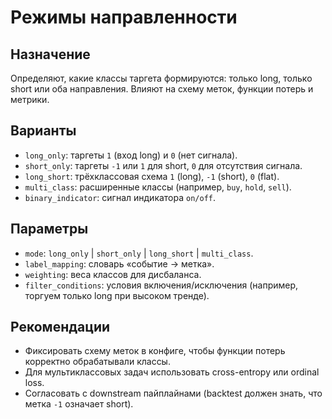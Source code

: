 # Режимы направленности

## Назначение
Определяют, какие классы таргета формируются: только long, только short или оба направления. Влияют на схему меток, функции потерь и метрики.

## Варианты
- `long_only`: таргеты `1` (вход long) и `0` (нет сигнала).
- `short_only`: таргеты `-1` или `1` для short, `0` для отсутствия сигнала.
- `long_short`: трёхклассовая схема `1` (long), `-1` (short), `0` (flat).
- `multi_class`: расширенные классы (например, `buy`, `hold`, `sell`).
- `binary_indicator`: сигнал индикатора `on/off`.

## Параметры
- `mode`: `long_only` | `short_only` | `long_short` | `multi_class`.
- `label_mapping`: словарь «событие → метка».
- `weighting`: веса классов для дисбаланса.
- `filter_conditions`: условия включения/исключения (например, торгуем только long при высоком тренде).

## Рекомендации
- Фиксировать схему меток в конфиге, чтобы функции потерь корректно обрабатывали классы.
- Для мультиклассовых задач использовать cross-entropy или ordinal loss.
- Согласовать с downstream пайплайнами (backtest должен знать, что метка `-1` означает short).
